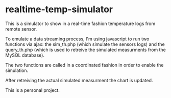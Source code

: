 # realtime-temp-simulator

This is a simulator to show in a real-time fashion temperature logs from remote sensor.  

To emulate a data streaming process, I'm using javascript to run two functions via ajax: the sim_th.php (which simulate the sensors logs) and the query_th.php (which is used to retreive the simulated measurments from the MySQL database). 

The two functions are called in a coordinated fashion in order to enable the simulation.

After retreiving the actual simulated measurment the chart is updated. 

This is a personal project. 
